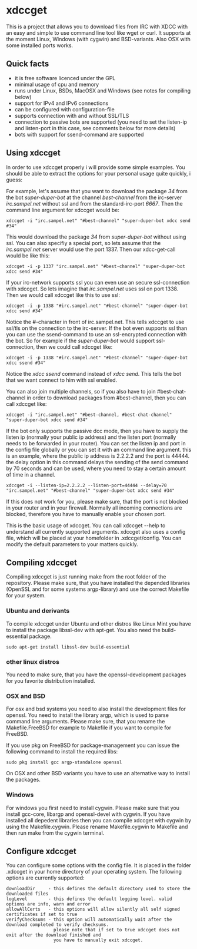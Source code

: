 # xdccget
This is a project that allows you to download files from IRC with XDCC with an easy and simple to use command line tool
like wget or curl. It supports at the moment Linux, Windows (with cygwin) and BSD-variants. Also OSX with some installed
ports works.

## Quick facts
* it is free software licenced under the GPL
* minimal usage of cpu and memory
* runs under Linux, BSDs, MacOSX and Windows (see notes for compiling below)
* support for IPv4 and IPv6 connections
* can be configured with configuration-file
* supports connection with and without SSL/TLS
* connection to passive bots are supported (you need to set the listen-ip and listen-port in this case, see comments below for more details)
* bots with support for ssend-command are supported

## Using xdccget
In order to use xdccget properly i will provide some simple examples. You should be able to extract 
the options for your personal usage quite quickly, i guess:

For example, let's assume that you want to download the package *34* from the bot *super-duper-bot*
at the channel *best-channel* from the irc-server
*irc.sampel.net* without ssl and from the standard-irc-port *6667*. 
Then the command line argument for xdccget would be:

``` 
xdccget -i "irc.sampel.net" "#best-channel" "super-duper-bot xdcc send #34"
``` 

This would download the package *34* from *super-duper-bot* without using ssl. You can also specifiy a 
special port, so lets assume that the *irc.sampel.net* server would use the port 1337. Then our xdcc-get-call would
be like this:

``` 
xdccget -i -p 1337 "irc.sampel.net" "#best-channel" "super-duper-bot xdcc send #34"
``` 

If your irc-network supports ssl you can even use an secure ssl-connection with xdccget. So lets imagine that 
*irc.sampel.net* uses ssl on port 1338. Then we would call xdccget like this to use ssl:

``` 
xdccget -i -p 1338 "#irc.sampel.net" "#best-channel" "super-duper-bot xdcc send #34"
``` 

Notice the #-character in front of irc.sampel.net. This tells xdccget to use ssl/tls on the connection to the irc-server.
If the bot even supports ssl than you can use the ssend-command to use an ssl-encrypted connection with the bot.
So for example if the *super-duper-bot* would support ssl-connection, then we could call xdccget like:

``` 
xdccget -i -p 1338 "#irc.sampel.net" "#best-channel" "super-duper-bot xdcc ssend #34"
``` 

Notice the *xdcc ssend* command instead of *xdcc send*. This tells the bot that we want connect to him with ssl 
enabled.

You can also join multiple channels, so if you also have to join #best-chat-channel in order to download packages from #best-channel, then you can call xdccget like:

``` 
xdccget -i "irc.sampel.net" "#best-channel, #best-chat-channel" "super-duper-bot xdcc send #34"
``` 

If the bot only supports the passive dcc mode, then you have to supply the listen ip (normally your public ip address) and the listen port (normally needs to be forwarded in your router). You can set the listen ip and port in the config file globally or you can set it with an command line argument. this is an example, where the public ip address is 2.2.2.2 and the port is 44444. the delay option in this command delays the sending of the send command by 70 seconds  and can be used, where you need to stay a certain amount of time in a channel.

``` 
xdccget -i --listen-ip=2.2.2.2 --listen-port=44444 --delay=70 "irc.sampel.net" "#best-channel" "super-duper-bot xdcc send #34"
``` 

If this does not work for you, please make sure, that the port is not blocked in your router and in your firewall. Normally all incoming connections are blocked, therefore you have to manually enable your chosen port.

This is the basic usage of xdccget. You can call xdccget --help to understand all currently supported arguments.
xdccget also uses a config file, which will be placed at your homefolder in .xdccget/config. You can modify
the default parameters to your matters quickly.

## Compiling xdccget
Compiling xdccget is just running make from the root folder of the repository. Please make sure, that you have installed
the depended libraries (OpenSSL and for some systems argp-library) and use the correct Makefile for your system.

### Ubuntu and derivants
To compile xdccget under Ubuntu and other distros like Linux Mint you have to install the package libssl-dev with apt-get.
You also need the build-essential package. 

```
sudo apt-get install libssl-dev build-essential
```

### other linux distros
You need to make sure, that you have the openssl-development packages for you favorite distribution installed.

### OSX and BSD
For osx and bsd systems you need to also install the development files for openssl. You need to install
the library argp, which is used to parse command line arguments. Please make sure, that you rename the Makefile.FreeBSD
for example to Makefile if you want to compile for FreeBSD.

If you use pkg on FreeBSD for package-management you can issue the following command to install the required libs:

```
sudo pkg install gcc argp-standalone openssl
```

On OSX and other BSD variants you have to use an alternative way to install the packages.

### Windows
For windows you first need to install cygwin. Please make sure that you install gcc-core, libargp and openssl-devel with
cygwin. If you have installed all depedent libraries then you can compile xdccget with cygwin by using the Makefile.cygwin.
Please rename Makefile.cygwin to Makefile and then run make from the cygwin terminal.

## Configure xdccget
You can configure some options with the config file. It is placed in the folder .xdccget in your home directory of your operating system. The following options are currently supported:

``` 
downloadDir     - this defines the default directory used to store the downloaded files
logLevel        - this defines the default logging level. valid options are info, warn and error
allowAllCerts   - this options will allow silently all self signed certificates if set to true
verifyChecksums - this option will automatically wait after the download completed to verify checksums. 
                  please note that if set to true xdccget does not exit after the download finished and 
                  you have to manually exit xdccget.
```
